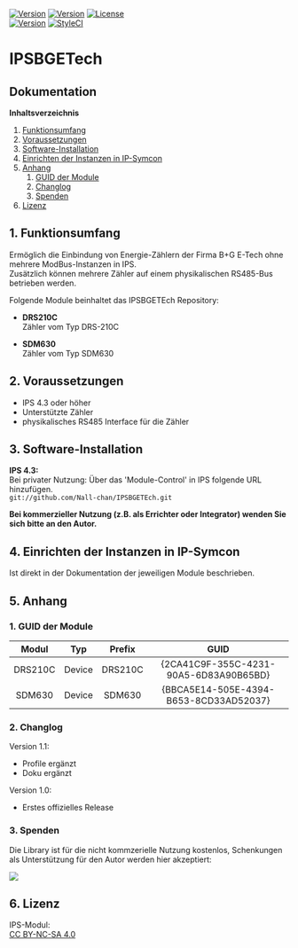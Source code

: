 [![Version](https://img.shields.io/badge/Symcon-PHPModul-red.svg)](https://www.symcon.de/service/dokumentation/entwicklerbereich/sdk-tools/sdk-php/)
[![Version](https://img.shields.io/badge/Modul%20Version-1.00-blue.svg)]()
[![License](https://img.shields.io/badge/License-CC%20BY--NC--SA%204.0-green.svg)](https://creativecommons.org/licenses/by-nc-sa/4.0/)  
[![Version](https://img.shields.io/badge/Symcon%20Version-4.3%20%3E-green.svg)](https://www.symcon.de/forum/threads/30857-IP-Symcon-4-3-%28Stable%29-Changelog)
[![StyleCI](https://styleci.io/repos/107579755/shield?style=flat)](https://styleci.io/repos/107579755)  

# IPSBGETech

## Dokumentation

**Inhaltsverzeichnis**

1. [Funktionsumfang](#1-funktionsumfang)  
2. [Voraussetzungen](#2-voraussetzungen)  
3. [Software-Installation](#3-software-installation) 
4. [Einrichten der Instanzen in IP-Symcon](#4-einrichten-der-instanzen-in-ip-symcon)
5. [Anhang](#5-anhang)  
    1. [GUID der Module](#1-guid-der-module)
    2. [Changlog](#2-changlog)
    3. [Spenden](#3-spenden)
6. [Lizenz](#6-lizenz)

## 1. Funktionsumfang

Ermöglich die Einbindung von Energie-Zählern der Firma B+G E-Tech
ohne mehrere ModBus-Instanzen in IPS.  
Zusätzlich können mehrere Zähler auf einem physikalischen RS485-Bus
betrieben werden.  

Folgende Module beinhaltet das IPSBGETEch Repository:

- __DRS210C__  
	Zähler vom Typ DRS-210C  

- __SDM630__   
	Zähler vom Typ SDM630  

## 2. Voraussetzungen

 - IPS 4.3 oder höher  
 - Unterstützte Zähler  
 - physikalisches RS485 Interface für die Zähler  

## 3. Software-Installation

**IPS 4.3:**  
   Bei privater Nutzung: Über das 'Module-Control' in IPS folgende URL hinzufügen.  
    `git://github.com/Nall-chan/IPSBGETEch.git`  

   **Bei kommerzieller Nutzung (z.B. als Errichter oder Integrator) wenden Sie sich bitte an den Autor.**  

## 4. Einrichten der Instanzen in IP-Symcon

Ist direkt in der Dokumentation der jeweiligen Module beschrieben.  

## 5. Anhang

###  1. GUID der Module

 
| Modul   | Typ    | Prefix  | GUID                                   |
| :-----: | :----: | :-----: | :------------------------------------: |
| DRS210C | Device | DRS210C | {2CA41C9F-355C-4231-90A5-6D83A90B65BD} |
| SDM630  | Device | SDM630  | {BBCA5E14-505E-4394-B653-8CD33AD52037} |


### 2. Changlog

Version 1.1:  
 - Profile ergänzt  
 - Doku ergänzt  

Version 1.0:  
 - Erstes offizielles Release  

### 3. Spenden  
  
  Die Library ist für die nicht kommzerielle Nutzung kostenlos, Schenkungen als Unterstützung für den Autor werden hier akzeptiert:  

<a href="https://www.paypal.com/cgi-bin/webscr?cmd=_s-xclick&hosted_button_id=G2SLW2MEMQZH2" target="_blank"><img src="https://www.paypalobjects.com/de_DE/DE/i/btn/btn_donate_LG.gif" border="0" /></a>

## 6. Lizenz

  IPS-Modul:  
  [CC BY-NC-SA 4.0](https://creativecommons.org/licenses/by-nc-sa/4.0/)  
 

